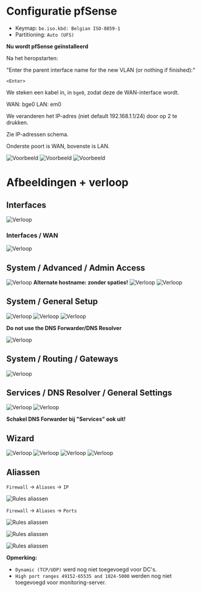 # Configuratie pfSense

- Keymap: `be.iso.kbd: Belgian ISO-8859-1`
- Partitioning: `Auto (UFS)`

**Nu wordt pfSense geïnstalleerd**


Na het heropstarten:

"Enter the parent interface name for the new VLAN (or nothing if finished):"

`<Enter>`

We steken een kabel in, in `bge0`, zodat deze de WAN-interface wordt.

WAN: bge0
LAN: em0


We veranderen het IP-adres (niet default 192.168.1.1/24) door op 2 te drukken.

Zie IP-adressen schema.

Onderste poort is WAN, bovenste is LAN.

![Voorbeeld](img/1.jpg)
![Voorbeeld](img/2.jpg)
![Voorbeeld](img/3.jpg)

# Afbeeldingen + verloop

## Interfaces

![Verloop](img/extra/1.PNG)

### Interfaces / WAN

![Verloop](img/extra/5.PNG)

## System / Advanced / Admin Access

![Verloop](img/extra/2.PNG)
**Alternate hostname: zonder spaties!**
![Verloop](img/extra/2.1.PNG)
![Verloop](img/extra/2.2.PNG)

## System / General Setup

![Verloop](img/extra/3.PNG)
![Verloop](img/extra/3.1.PNG)
![Verloop](img/extra/3.2.PNG)

**Do not use the DNS Forwarder/DNS Resolver**

![Verloop](img/extra/3.3.PNG)

## System / Routing / Gateways

![Verloop](img/extra/4.PNG)

## Services / DNS Resolver / General Settings

![Verloop](img/extra/6.PNG)
![Verloop](img/extra/6.1.PNG)


**Schakel DNS Forwarder bij "Services" ook uit!**

## Wizard

![Verloop](img/extra/wiz1.PNG)
![Verloop](img/extra/wiz2.PNG)
![Verloop](img/extra/wiz3.PNG)
![Verloop](img/extra/wiz4.PNG)


## Aliassen

`Firewall` -> `Aliases` -> `IP`

![Rules aliassen](img/firewall/aliassen.PNG)

`Firewall` -> `Aliases` -> `Ports`

![Rules aliassen](img/firewall/ports.PNG)

![Rules aliassen](img/firewall/portsDC.PNG)

![Rules aliassen](img/firewall/portsMonitoring.PNG)

**Opmerking:** 
- `Dynamic (TCP/UDP)` werd nog niet toegevoegd voor DC's.
- `High port ranges 49152-65535 and 1024-5000` werden nog niet toegevoegd voor monitoring-server.


